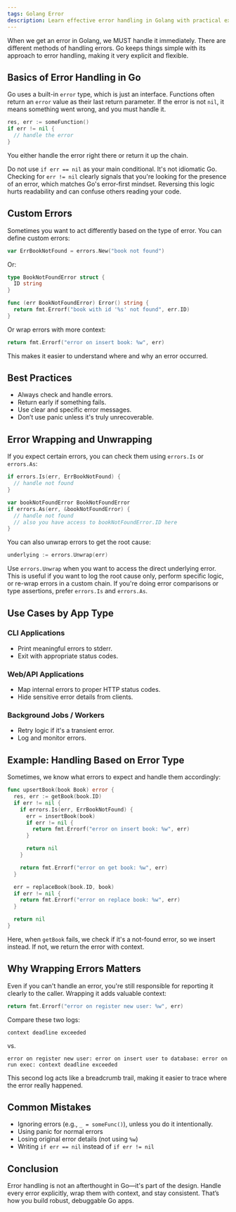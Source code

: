 ```yaml
---
tags: Golang Error
description: Learn effective error handling in Golang with practical examples, best practices, and real-world use cases. Discover how to use custom errors, wrap and unwrap errors, and avoid common mistakes to write clean, maintainable Go code.
---
```


When we get an error in Golang, we MUST handle it immediately. There are different methods of handling errors. Go keeps things simple with its approach to error handling, making it very explicit and flexible.

## Basics of Error Handling in Go

Go uses a built-in `error` type, which is just an interface. Functions often return an `error` value as their last return parameter. If the error is not `nil`, it means something went wrong, and you must handle it.

```go
res, err := someFunction()
if err != nil {
  // handle the error
}
```

You either handle the error right there or return it up the chain.

Do not use `if err == nil` as your main conditional. It's not idiomatic Go. Checking for `err != nil` clearly signals that you're looking for the presence of an error, which matches Go's error-first mindset. Reversing this logic hurts readability and can confuse others reading your code.

## Custom Errors

Sometimes you want to act differently based on the type of error. You can define custom errors:

```go
var ErrBookNotFound = errors.New("book not found")
```

Or:

```go
type BookNotFoundError struct {
  ID string
}

func (err BookNotFoundError) Error() string {
  return fmt.Errorf("book with id '%s' not found", err.ID)
}
```

Or wrap errors with more context:

```go
return fmt.Errorf("error on insert book: %w", err)
```

This makes it easier to understand where and why an error occurred.

## Best Practices

* Always check and handle errors.
* Return early if something fails.
* Use clear and specific error messages.
* Don’t use panic unless it's truly unrecoverable.

## Error Wrapping and Unwrapping

If you expect certain errors, you can check them using `errors.Is` or `errors.As`:

```go
if errors.Is(err, ErrBookNotFound) {
  // handle not found
}
```

```go
var bookNotFoundError BookNotFoundError
if errors.As(err, &bookNotFoundError) {
  // handle not found
  // also you have access to bookNotFoundError.ID here
}
```

You can also unwrap errors to get the root cause:

```go
underlying := errors.Unwrap(err)
```

Use `errors.Unwrap` when you want to access the direct underlying error. This is useful if you want to log the root cause only, perform specific logic, or re-wrap errors in a custom chain. If you're doing error comparisons or type assertions, prefer `errors.Is` and `errors.As`.

## Use Cases by App Type

### CLI Applications

* Print meaningful errors to stderr.
* Exit with appropriate status codes.

### Web/API Applications

* Map internal errors to proper HTTP status codes.
* Hide sensitive error details from clients.

### Background Jobs / Workers

* Retry logic if it's a transient error.
* Log and monitor errors.

## Example: Handling Based on Error Type

Sometimes, we know what errors to expect and handle them accordingly:

```go
func upsertBook(book Book) error {
  res, err := getBook(book.ID)
  if err != nil {
    if errors.Is(err, ErrBookNotFound) {
      err = insertBook(book)
      if err != nil {
        return fmt.Errorf("error on insert book: %w", err)
      }

      return nil
    }

    return fmt.Errorf("error on get book: %w", err)
  }

  err = replaceBook(book.ID, book)
  if err != nil {
    return fmt.Errorf("error on replace book: %w", err)
  }

  return nil
}
```

Here, when `getBook` fails, we check if it's a not-found error, so we insert instead. If not, we return the error with context.

## Why Wrapping Errors Matters

Even if you can't handle an error, you're still responsible for reporting it clearly to the caller. Wrapping it adds valuable context:

```go
return fmt.Errorf("error on register new user: %w", err)
```

Compare these two logs:

```
context deadline exceeded
```

vs.

```
error on register new user: error on insert user to database: error on run exec: context deadline exceeded
```

This second log acts like a breadcrumb trail, making it easier to trace where the error really happened.

## Common Mistakes

* Ignoring errors (e.g., `_ = someFunc()`), unless you do it intentionally.
* Using panic for normal errors
* Losing original error details (not using `%w`)
* Writing `if err == nil` instead of `if err != nil`

## Conclusion

Error handling is not an afterthought in Go—it's part of the design. Handle every error explicitly, wrap them with context, and stay consistent. That’s how you build robust, debuggable Go apps.
